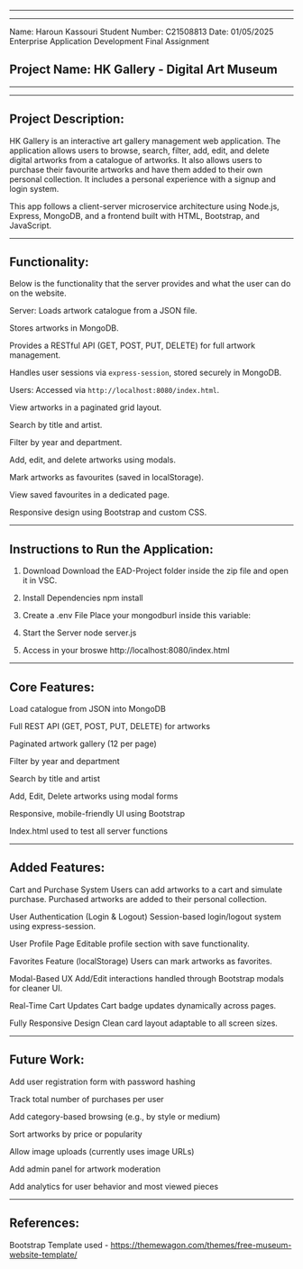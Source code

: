 -----------------------------------------------
-----------------------------------------------
Name: Haroun Kassouri
Student Number: C21508813
Date: 01/05/2025
Enterprise Application Development Final Assignment

Project Name: HK Gallery - Digital Art Museum
-----------------------------------------------
-----------------------------------------------


-----------------------------------------------
Project Description:
-----------------------------------------------

HK Gallery is an interactive art gallery management web application. The application allows users to browse, search, filter, add, edit, and delete digital artworks from a catalogue of artworks. It also allows users to purchase their favourite artworks and have them added to their own personal collection. It includes a personal experience with a signup and login system.

This app follows a client-server microservice architecture using Node.js, Express, MongoDB, and a frontend built with HTML, Bootstrap, and JavaScript.


-----------------------------------------------
Functionality:
-----------------------------------------------

Below is the functionality that the server provides and what the user can do on the website.

Server:
Loads artwork catalogue from a JSON file.

Stores artworks in MongoDB.

Provides a RESTful API (GET, POST, PUT, 
DELETE) for full artwork management.

Handles user sessions via `express-session`, stored securely in MongoDB.


Users:
Accessed via `http://localhost:8080/index.html`.

View artworks in a paginated grid layout.

Search by title and artist.

Filter by year and department.

Add, edit, and delete artworks using modals.

Mark artworks as favourites (saved in localStorage).

View saved favourites in a dedicated page.

Responsive design using Bootstrap and custom CSS.


-----------------------------------------------
Instructions to Run the Application:
-----------------------------------------------

1. Download
Download the EAD-Project folder inside the zip file and open it in VSC.

2. Install Dependencies
npm install

3. Create a .env File
Place your mongodburl inside this variable:

4. Start the Server
node server.js

5. Access in your broswe
http://localhost:8080/index.html



-----------------------------------------------
Core Features:
-----------------------------------------------

Load catalogue from JSON into MongoDB

Full REST API (GET, POST, PUT, DELETE) for artworks

Paginated artwork gallery (12 per page)

Filter by year and department

Search by title and artist

Add, Edit, Delete artworks using modal forms

Responsive, mobile-friendly UI using Bootstrap

Index.html used to test all server functions


-----------------------------------------------
Added Features: 
-----------------------------------------------

Cart and Purchase System
Users can add artworks to a cart and simulate purchase. Purchased artworks are added to their personal collection.

User Authentication (Login & Logout)
Session-based login/logout system using express-session.

User Profile Page
Editable profile section with save functionality.

Favorites Feature (localStorage)
Users can mark artworks as favorites.

Modal-Based UX
Add/Edit interactions handled through Bootstrap modals for cleaner UI.

Real-Time Cart Updates
Cart badge updates dynamically across pages.

Fully Responsive Design
Clean card layout adaptable to all screen sizes.

-----------------------------------------------
Future Work:
-----------------------------------------------

Add user registration form with password hashing

Track total number of purchases per user

Add category-based browsing (e.g., by style or medium)

Sort artworks by price or popularity

Allow image uploads (currently uses image URLs)

Add admin panel for artwork moderation

Add analytics for user behavior and most viewed pieces

-----------------------------------------------
References:
-----------------------------------------------

Bootstrap Template used - https://themewagon.com/themes/free-museum-website-template/